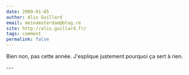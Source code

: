```yaml
---
date: 2009-01-05
author: Alix Guillard
email: meinamsterdam@blog.re
site: http://alix.guillard.fr/
tags: comment
permalink: false
---
```


<p>
Bien non, pas cette année. J'esplique justement pourquoi ça sert à rien.
</p>
---